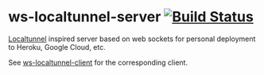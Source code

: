 # ws-localtunnel-server [![Build Status](https://travis-ci.org/mlenkeit/ws-localtunnel-server.svg?branch=master)](https://travis-ci.org/mlenkeit/ws-localtunnel-server)

[Localtunnel](https://github.com/localtunnel/localtunnel) inspired server based on web sockets for personal deployment to Heroku, Google Cloud, etc.

See [ws-localtunnel-client](https://github.com/mlenkeit/ws-localtunnel-client) for the corresponding client.
